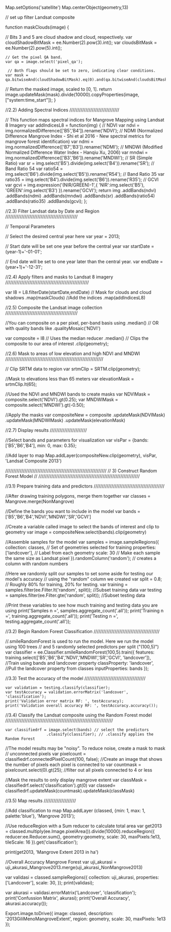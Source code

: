 Map.setOptions('satellite')
Map.centerObject(geometry,13)


// set up filter Landsat composite

function maskClouds(image) {
  
  // Bits 3 and 5 are cloud shadow and cloud, respectively.
    var cloudShadowBitMask = ee.Number(2).pow(3).int();
    var cloudsBitMask = ee.Number(2).pow(5).int();  
    
    // Get the pixel QA band.
    var qa = image.select('pixel_qa');
    
     // Both flags should be set to zero, indicating clear conditions.
    var mask = qa.bitwiseAnd(cloudShadowBitMask).eq(0).and(qa.bitwiseAnd(cloudsBitMask).eq(0)); 
  
  // Return the masked image, scaled to [0, 1].
  return image.updateMask(mask).divide(10000).copyProperties(image, ["system:time_start"]);
}

//2.2) Adding Spectral Indices
///////////////////////////////

// This function maps spectral indices for Mangrove Mapping using Landsat 8 Imagery
var addIndicesL8 = function(img) {
  // NDVI
  var ndvi = img.normalizedDifference(['B5','B4']).rename('NDVI');
  // NDMI (Normalized Difference Mangrove Index - Shi et al 2016 - New spectral metrics for mangrove forest identification)
  var ndmi = img.normalizedDifference(['B7','B3']).rename('NDMI');
  // MNDWI (Modified Normalized Difference Water Index - Hanqiu Xu, 2006)
  var mndwi = img.normalizedDifference(['B3','B6']).rename('MNDWI');
  // SR (Simple Ratio)
  var sr = img.select('B5').divide(img.select('B4')).rename('SR');
  // Band Ratio 54
  var ratio54 = img.select('B6').divide(img.select('B5')).rename('R54');
  // Band Ratio 35
  var ratio35 = img.select('B4').divide(img.select('B6')).rename('R35');
  // GCVI
  var gcvi = img.expression('(NIR/GREEN)-1',{
    'NIR':img.select('B5'),
    'GREEN':img.select('B3')
  }).rename('GCVI');
  return img
    .addBands(ndvi)
    .addBands(ndmi)
    .addBands(mndwi)
    .addBands(sr)
    .addBands(ratio54)
    .addBands(ratio35)
    .addBands(gcvi);
};

//2.3) Filter Landsat data by Date and Region
/////////////////////////////////////////////

// Temporal Parameters

// Select the desired central year here
var year = 2013; 

// Start date will be set one year before the central year
var startDate = (year-1)+'-01-01'; 

// End date will be set to one year later than the central year.
var endDate = (year+1)+'-12-31'; 

//2.4) Apply filters and masks to Landsat 8 imagery
////////////////////////////////////////////////////

var l8 = L8.filterDate(startDate,endDate)
// Mask for clouds and cloud shadows
    .map(maskClouds)
//Add the indices
    .map(addIndicesL8)
    
//2.5) Composite the Landsat image collection
/////////////////////////////////////////////

//You can composite on a per pixel, per-band basis using .median()
// OR with quality bands like .qualityMosaic('NDVI')

var composite = l8
              // Uses the median reducer
              .median() 
              // Clips the composite to our area of interest
              .clip(geometry); 

//2.6) Mask to areas of low elevation and high NDVI and MNDWI
/////////////////////////////////////////////////////////////

// Clip SRTM data to region
var srtmClip = SRTM.clip(geometry);

//Mask to elevations less than 65 meters
var elevationMask = srtmClip.lt(65);

//Used the NDVI and MNDWI bands to create masks
var NDVIMask = composite.select('NDVI').gt(0.25);
var MNDWIMask = composite.select('MNDWI').gt(-0.50);

//Apply the masks
var compositeNew = composite
                        .updateMask(NDVIMask)
                        .updateMask(MNDWIMask)
                        .updateMask(elevationMask)
                        
//2.7) Display results
///////////////////////

//Select bands and parameters for visualization
var visPar = {bands:['B5','B6','B4'], min: 0, max: 0.35}; 

//Add layer to map
Map.addLayer(compositeNew.clip(geometry), visPar, 'Landsat Composite 2013')

///////////////////////////////////////////////////////////////
//          3) Construct Random Forest Model                 //
///////////////////////////////////////////////////////////////

//3.1) Prepare training data and predictors
////////////////////////////////////////////

//After drawing training polygons, merge them together
var classes = Mangrove.merge(NonMangrove)

//Define the bands you want to include in the model
var bands = ['B5','B6','B4','NDVI','MNDWI','SR','GCVI']

//Create a variable called image to select the bands of interest and clip to geometry
var image = compositeNew.select(bands).clip(geometry)
   
//Assemble samples for the model
var samples = image.sampleRegions({
    collection: classes, // Set of geometries selected for training
    properties: ['landcover'], // Label from each geometry
    scale: 30 // Make each sample the same size as Landsat pixel
    }).randomColumn('random'); // creates a column with random numbers
    
//Here we randomly split our samples to set some aside for testing our model's accuracy
// using the "random" column we created
var split = 0.8; // Roughly 80% for training, 20% for testing.
var training = samples.filter(ee.Filter.lt('random', split)); //Subset training data
var testing = samples.filter(ee.Filter.gte('random', split)); //Subset testing data


//Print these variables to see how much training and testing data you are using
    print('Samples n =', samples.aggregate_count('.all'));
    print('Training n =', training.aggregate_count('.all'));
    print('Testing n =', testing.aggregate_count('.all'));

//3.2) Begin Random Forest Classification
/////////////////////////////////////////

//.smileRandomForest is used to run the model. Here we run the model using 100 trees
// and 5 randomly selected predictors per split ("(100,5)")
    var classifier = ee.Classifier.smileRandomForest(100,5).train({ 
    features: training.select(['B5','B6','B4','NDVI','MNDWI','SR','GCVI', 'landcover']), //Train using bands and landcover property
    classProperty: 'landcover', //Pull the landcover property from classes
    inputProperties: bands
    });

//3.3) Test the accuracy of the model
//////////////////////////////////////

    var validation = testing.classify(classifier);
    var testAccuracy = validation.errorMatrix('landcover', 'classification');
    print('Validation error matrix RF: ', testAccuracy);
    print('Validation overall accuracy RF: ', testAccuracy.accuracy());

//3.4) Classify the Landsat composite using the Random Forest model
///////////////////////////////////////////////////////////////////

    var classifiedrf = image.select(bands) // select the predictors
                      .classify(classifier); // .classify applies the Random Forest
                      
//The model results may be "noisy". To reduce noise, create a mask to mask
// unconnected pixels
    var pixelcount = classifiedrf.connectedPixelCount(100, false); //Create an image that shows the number of pixels each pixel is connected to
    var countmask = pixelcount.select(0).gt(25); //filter out all pixels connected to 4 or less 

//Mask the results to only display mangrove extent
    var classMask = classifiedrf.select('classification').gt(0)
    var classed= classifiedrf.updateMask(countmask).updateMask(classMask)

//3.5) Map results
////////////////////

//Add classification to map
Map.addLayer (classed, {min: 1, max: 1, palette:'blue'}, 'Mangrove 2013');

//Use reduceRegion with a Sum reducer to calculate total area
var get2013 = classed.multiply(ee.Image.pixelArea()).divide(10000).reduceRegion({
      reducer:ee.Reducer.sum(),
      geometry:geometry,
      scale: 30,
      maxPixels:1e13,
      tileScale: 16
      }).get('classification');
      
print(get2013, 'Mangrove Extent 2013 in ha')


//Overall Accuracy Mangrove Forest
var uji_akurasi = uji_akurasi_Mangrove2013.merge(uji_akurasi_NonMangrove2013)

var validasi = classed.sampleRegions({
  collection: uji_akurasi,
  properties: ['Landcover'],
  scale: 30,
});
print(validasi);

var akurasi = validasi.errorMatrix('Landcover', 'classification');
print('Confussion Matrix', akurasi);
print('Overall Accuracy', akurasi.accuracy());

Export.image.toDrive({
  image: classed,
  description: '2013GiliMenoMangroveExtent',
  region: geometry,
  scale: 30,
  maxPixels: 1e13
  });
